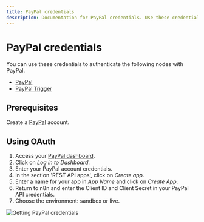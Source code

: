 ```yaml
---
title: PayPal credentials
description: Documentation for PayPal credentials. Use these credentials to authenticate PayPal in n8n, a workflow automation platform.
---
```


# PayPal credentials

You can use these credentials to authenticate the following nodes with PayPal.

- [PayPal](/integrations/builtin/app-nodes/n8n-nodes-base.paypal/)
- [PayPal Trigger](/integrations/builtin/trigger-nodes/n8n-nodes-base.paypaltrigger/)

## Prerequisites

Create a [PayPal](https://paypal.com/) account.

## Using OAuth

1. Access your [PayPal dashboard](https://developer.paypal.com/developer/applications/).
2. Click on *Log in to Dashboard*.
3. Enter your PayPal account credentials.
4. In the section 'REST API apps', click on *Create app*.
5. Enter a name for your app in *App Name* and click on *Create App*.
6. Return to n8n and enter the Client ID and Client Secret in your PayPal API credentials.
7. Choose the environment: sandbox or live.

![Getting PayPal credentials](/_images/integrations/builtin/credentials/paypal/using-oauth.gif)


